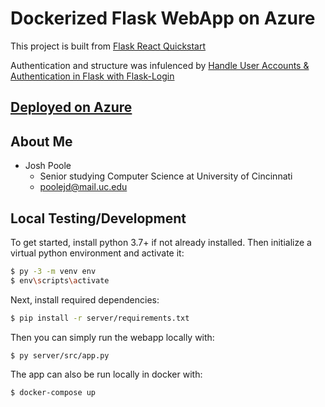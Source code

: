 # Dockerized Flask WebApp on Azure

This project is built from [Flask React Quickstart](https://github.com/qubitron/flask-webapp-quickstart)

Authentication and structure was infulenced by [Handle User Accounts & Authentication in Flask with Flask-Login](https://hackersandslackers.com/flask-login-user-authentication/)

## [Deployed on Azure](http://homework1webapp.azurewebsites.net/)

## About Me

- Josh Poole
    - Senior studying Computer Science at University of Cincinnati
    - [poolejd@mail.uc.edu](mailto:poolejd@mail.uc.edu)

## Local Testing/Development

To get started, install python 3.7+ if not already installed. Then initialize a virtual python environment and activate it:

```bash
$ py -3 -m venv env
$ env\scripts\activate
```

Next, install required dependencies:

```bash
$ pip install -r server/requirements.txt
```

Then you can simply run the webapp locally with:

```bash
$ py server/src/app.py
```

The app can also be run locally in docker with:

```bash
$ docker-compose up
```